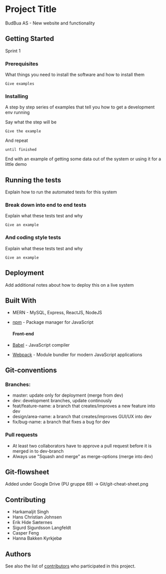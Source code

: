 # Project Title

BudBua AS - New website and functionality

## Getting Started

Sprint 1

### Prerequisites

What things you need to install the software and how to install them

```
Give examples
```

### Installing

A step by step series of examples that tell you how to get a development env running

Say what the step will be

```
Give the example
```

And repeat

```
until finished
```

End with an example of getting some data out of the system or using it for a little demo

## Running the tests

Explain how to run the automated tests for this system

### Break down into end to end tests

Explain what these tests test and why

```
Give an example
```

### And coding style tests

Explain what these tests test and why

```
Give an example
```

## Deployment

Add additional notes about how to deploy this on a live system

## Built With

* MERN - MySQL, Express, ReactJS, NodeJS
* [npm](https://www.npmjs.com/) - Package manager for JavaScript

  #### Front-end
* [Babel](https://babeljs.io/) - JavaScript compiler
* [Webpack](https://webpack.js.org/) - Module bundler for modern JavaScript applications


## Git-conventions
### Branches:
* master: update only for deployment (merge from dev)
* dev: development branches, update continously
* feat/feature-name: a branch that creates/improves a new feature into dev
* design/area-name: a branch that creates/improves GUI/UX into dev
* fix/bug-name: a branch that fixes a bug for dev

### Pull requests
* At least two collaborators have to approve a pull request before it is merged in to dev-branch
* Always use "Squash and merge" as merge-options (merge into dev)

## Git-flowsheet
Added under Google Drive (PU gruppe 69) -> Git/git-cheat-sheet.png

## Contributing
* Harkamaljit Singh
* Hans Christian Johnsen
* Erik Hide Sæternes
* Sigurd Sigurdsson Langfeldt
* Casper Feng
* Hanna Bakken Kyrkjebø

## Authors

See also the list of [contributors](https://github.com/your/project/contributors) who participated in this project.

